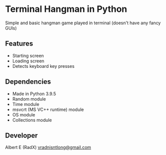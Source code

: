 # Terminal Hangman in Python
Simple and basic hangman game played in terminal (doesn't have any fancy GUIs)

## Features
- Starting screen
- Loading screen
- Detects keyboard key presses

## Dependencies
- Made in Python 3.9.5
- Random module
- Time module
- msvcrt (MS VC++ runtime) module
- OS module
- Collections module

## Developer
Albert E (RadX) vradnisntlong@gmail.com
